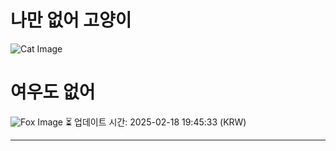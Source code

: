 
# 나만 없어 고양이

![Cat Image](https://cdn2.thecatapi.com/images/aqd.jpg)

# 여우도 없어
![Fox Image](https://randomfox.ca/images/122.jpg)
⏳ 업데이트 시간: 2025-02-18 19:45:33 (KRW)

---
